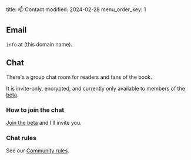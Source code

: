 title: 📫 Contact
modified: 2024-02-28
menu_order_key: 1

## Email

`info` at (this domain name).

## Chat

There's a group chat room for readers and fans of the book.

It is invite-only, encrypted, and currently only available to members of the [beta]({filename}/news/beta.md).

### How to join the chat

[Join the beta]({filename}/news/beta.md) and I'll invite you.

### Chat rules

See our [Community rules](/#_community_rules).
